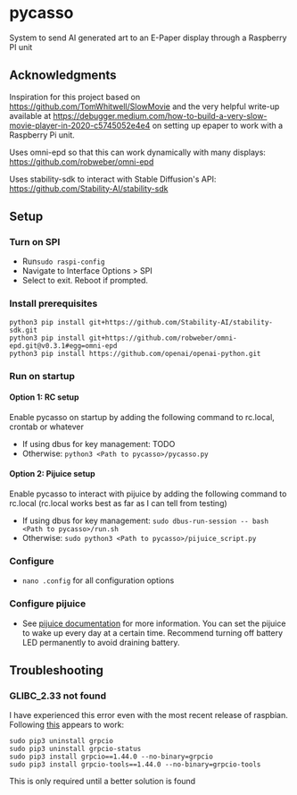 # pycasso
System to send AI generated art to an E-Paper display through a Raspberry PI unit

## Acknowledgments

Inspiration for this project based on https://github.com/TomWhitwell/SlowMovie and the very helpful write-up available at https://debugger.medium.com/how-to-build-a-very-slow-movie-player-in-2020-c5745052e4e4 on setting up epaper to work with a Raspberry Pi unit.

Uses omni-epd so that this can work dynamically with many displays: https://github.com/robweber/omni-epd

Uses stability-sdk to interact with Stable Diffusion's API: https://github.com/Stability-AI/stability-sdk

## Setup

### Turn on SPI
* Run`sudo raspi-config`
* Navigate to Interface Options > SPI
* Select <Finish> to exit. Reboot if prompted.


### Install prerequisites
```
python3 pip install git+https://github.com/Stability-AI/stability-sdk.git
python3 pip install git+https://github.com/robweber/omni-epd.git@v0.3.1#egg=omni-epd
python3 pip install https://github.com/openai/openai-python.git
```


### Run on startup
#### Option 1: RC setup
Enable pycasso on startup by adding the following command to rc.local, crontab or whatever

* If using dbus for key management: TODO
* Otherwise: `python3 <Path to pycasso>/pycasso.py`

#### Option 2: Pijuice setup
Enable pycasso to interact with pijuice by adding the following command to rc.local
(rc.local works best as far as I can tell from testing)

* If using dbus for key management: `sudo dbus-run-session -- bash <Path to pycasso>/run.sh`
* Otherwise: `sudo python3 <Path to pycasso>/pijuice_script.py`

### Configure
* `nano .config` for all configuration options

### Configure pijuice
* See [pijuice documentation](https://github.com/PiSupply/PiJuice/blob/master/Software/README.md) for
more information. You can set the pijuice to wake up every day at a certain time.
Recommend turning off battery LED permanently to avoid draining battery.

## Troubleshooting

### GLIBC_2.33 not found
I have experienced this error even with the most recent release of raspbian.
Following [this](https://stackoverflow.com/questions/71054519/glibc-2-33-not-found-in-raspberry-pi-python) appears to work:
```
sudo pip3 uninstall grpcio 
sudo pip3 uninstall grpcio-status 
sudo pip3 install grpcio==1.44.0 --no-binary=grpcio
sudo pip3 install grpcio-tools==1.44.0 --no-binary=grpcio-tools
```
This is only required until a better solution is found
